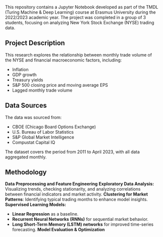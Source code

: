 This repository contains a Jupyter Notebook developed as part of the TMDL (Turing Machine & Deep Learning) course at Erasmus University during the 2022/2023 academic year. The project was completed in a group of 3 students, focusing on analyzing New York Stock Exchange (NYSE) trading data.

## Project Description

This research explores the relationship between monthly trade volume of the NYSE and financial macroeconomic factors, including:
- Inflation
- GDP growth
- Treasury yields
- S&P 500 closing price and moving average EPS
- Lagged monthly trade volume

## Data Sources

The data was sourced from:
- CBOE (Chicago Board Options Exchange)
- U.S. Bureau of Labor Statistics
- S&P Global Market Intelligence
- Compustat Capital IQ

The dataset covers the period from 2011 to April 2023, with all data aggregated monthly.

## Methodology

**Data Preprocessing and Feature Engineering**
**Exploratory Data Analysis:** Visualizing trends, checking stationarity, and analyzing correlations between financial indicators and market activity.
**Clustering for Market Patterns**: Identifying typical trading months to enhance model insights.
**Supervised Learning Models:**
   * **Linear Regression** as a baseline.
   * **Recurrent Neural Networks (RNNs)** for sequential market behavior.
   * **Long Short-Term Memory (LSTM) networks** for improved time-series forecasting.
  **Model Evaluation & Optimization**
